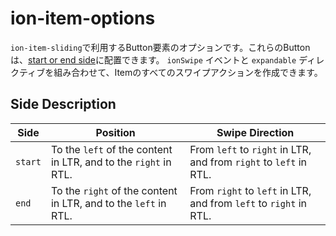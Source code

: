 # ion-item-options

`ion-item-sliding`で利用するButton要素のオプションです。これらのButtonは、[start or end side](#side-description)に配置できます。
`ionSwipe` イベントと `expandable` ディレクティブを組み合わせて、Itemのすべてのスワイプアクションを作成できます。


## Side Description

| Side    | Position                                                        | Swipe Direction                                                   |
|---------|-----------------------------------------------------------------|-------------------------------------------------------------------|
| `start` | To the `left` of the content in LTR, and to the `right` in RTL. | From `left` to `right` in LTR, and from `right` to `left` in RTL. |
| `end`   | To the `right` of the content in LTR, and to the `left` in RTL. | From `right` to `left` in LTR, and from `left` to `right` in RTL. |

